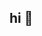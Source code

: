 ## hi 🫴
<!-- [![GitHub Streak](https://streak-stats.demolab.com?user=sofffja&theme=catppuccin-frappe&hide_border=true&exclude_days=Sun)](https://git.io/streak-stats) -->

<!--
![My Tech Stack](https://github-readme-tech-stack.vercel.app/api/cards?fontSize=8&showBorder=false&lineCount=1&theme=catppuccin_frappe&hideTitle=true&line1=react%2Creact%2Ccfc1ff%3Bjavascript%2Cjavascript%2Cf9ff75%3Btypescript%2Ctypescript%2C90cfef%3Bcss3%2Ccss3%2C9ef5ff%3Bhtml5%2Chtml5%2Cf9b6a4%3Btailwindcss%2Ctailwind%2C8dffe0%3Bgit%2Cgit%2Cf99dff%3Bnode.js%2Cnode.js%2Cb8ff9d%3Bnpm%2Cnpm%2Cde8c8c%3B)
-->

<!--
**sofffja/sofffja** is a ✨ _special_ ✨ repository because its `README.md` (this file) appears on your GitHub profile.

Here are some ideas to get you started:

- 🔭 I’m currently working on ...
- 🌱 I’m currently learning ...
- 👯 I’m looking to collaborate on ...
- 🤔 I’m looking for help with ...
- 💬 Ask me about ...
- 📫 How to reach me: ...
- 😄 Pronouns: ...
- ⚡ Fun fact: ...
-->
